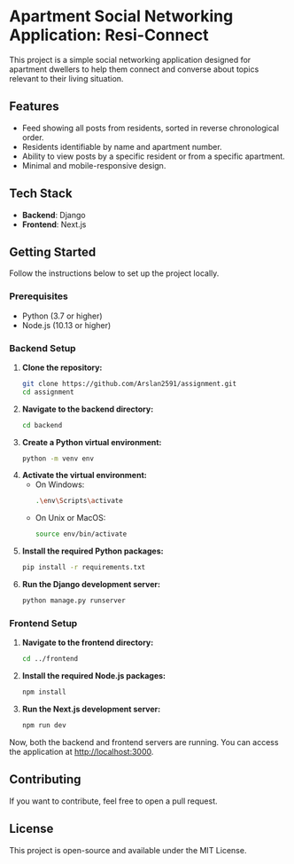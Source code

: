# Apartment Social Networking Application: Resi-Connect
This project is a simple social networking application designed for apartment dwellers to help them connect and converse about topics relevant to their living situation.
## Features
- Feed showing all posts from residents, sorted in reverse chronological order.
- Residents identifiable by name and apartment number.
- Ability to view posts by a specific resident or from a specific apartment.
- Minimal and mobile-responsive design.
## Tech Stack
- **Backend**: Django
- **Frontend**: Next.js
## Getting Started
Follow the instructions below to set up the project locally.
### Prerequisites
- Python (3.7 or higher)
- Node.js (10.13 or higher)
### Backend Setup
1. **Clone the repository:**
    ```bash
    git clone https://github.com/Arslan2591/assignment.git
    cd assignment
    ```
2. **Navigate to the backend directory:**
    ```bash
    cd backend
    ```
3. **Create a Python virtual environment:**
    ```bash
    python -m venv env
    ```
4. **Activate the virtual environment:**
    - On Windows:
        ```bash
        .\env\Scripts\activate
        ```
    - On Unix or MacOS:
        ```bash
        source env/bin/activate
        ```
5. **Install the required Python packages:**
    ```bash
    pip install -r requirements.txt
    ```
6. **Run the Django development server:**
    ```bash
    python manage.py runserver
    ```
### Frontend Setup
1. **Navigate to the frontend directory:**
    ```bash
    cd ../frontend
    ```
2. **Install the required Node.js packages:**
    ```bash
    npm install
    ```
3. **Run the Next.js development server:**
    ```bash
    npm run dev
    ```
Now, both the backend and frontend servers are running. You can access the application at [http://localhost:3000](http://localhost:3000).
## Contributing
If you want to contribute, feel free to open a pull request.
## License
This project is open-source and available under the MIT License.
